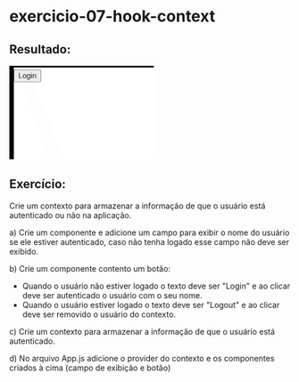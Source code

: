 # exercicio-07-hook-context

## Resultado:

![App](documentacao/app.gif)

## Exercício:

Crie um contexto para armazenar a informação de que o usuário está autenticado ou não na aplicação.

a) Crie um componente e adicione um campo para exibir o nome do usuário se ele estiver autenticado, caso não tenha logado esse campo não deve ser exibido.

b) Crie um componente contento um botão:

- Quando o usuário não estiver logado o texto deve ser "Login" e ao clicar deve ser autenticado o usuário com o seu nome.
- Quando o usuário estiver logado o texto deve ser "Logout" e ao clicar deve ser removido o usuário do contexto.

c) Crie um contexto para armazenar a informação de que o usuário está autenticado.

d) No arquivo App.js adicione o provider do contexto e os componentes criados à cima (campo de exibição e botão)
